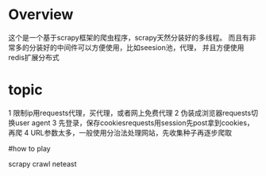 # Overview

这个是一个基于scrapy框架的爬虫程序，scrapy天然分装好的多线程。
而且有非常多的分装好的中间件可以方便使用，比如seesion池，代理， 并且方便使用redis扩展分布式

# topic

1 限制ip用requests代理，买代理，或者网上免费代理
2 伪装成浏览器requests切换user agent
3 先登录，保存cookiesrequests用session先post拿到cookies，再爬
4 URL参数太多，一般使用分治法处理网站，先收集种子再逐步爬取

#how to play

scrapy crawl neteast
